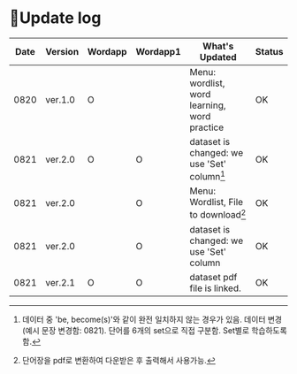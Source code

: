 # 🐳Update log

|Date|Version|Wordapp|Wordapp1|What's Updated|Status|
|--|--|--|--|--|--|
|0820|ver.1.0|O||Menu: wordlist, word learning, word practice|OK|
|0821|ver.2.0|O|O|dataset is changed: we use 'Set' column[^1]|OK|
|0821|ver.2.0||O|Menu: Wordlist, File to download[^2]|OK|
|0821|ver.2.0||O|dataset is changed: we use 'Set' column|OK|
|0821|ver.2.1|O|O|dataset pdf file is linked.|OK|

[^1]: 데이터 중 'be, become(s)'와 같이 완전 일치하지 않는 경우가 있음. 데이터 변경 (예시 문장 변경함: 0821). 단어를 6개의 set으로 직접 구분함. Set별로 학습하도록 함.
[^2]: 단어장을 pdf로 변환하여 다운받은 후 출력해서 사용가능. 
